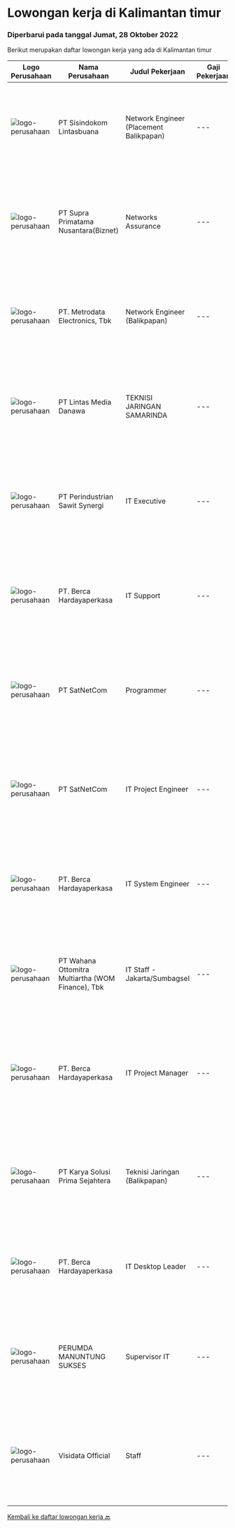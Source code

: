 
  # Lowongan kerja di Kalimantan timur

  ### Diperbarui pada tanggal Jumat, 28 Oktober 2022

  Berikut merupakan daftar lowongan kerja yang ada di Kalimantan timur

  |Logo Perusahaan | Nama Perusahaan | Judul Pekerjaan | Gaji Pekerjaan | Lokasi | Deskripsi | Tanggal diunggah | Pranala |
  | -------------- | --------------- | --------------- | --------- | --------- | -------------- | ------- | ----------- |
  |![logo-perusahaan](https://image-service-cdn.seek.com.au/0c0f5a8eba28e76548451d3f79868e8a1ac80d4c/ee4dce1061f3f616224767ad58cb2fc751b8d2dc)|PT Sisindokom Lintasbuana|Network Engineer (Placement Balikpapan)|---|Balikpapan|Job Requirements: Must have Cisco Certified Network Professional (CCNP) Data Center certification. Experienced in the implementation and maintenance...|Kamis, 27 Oktober 2022|https://www.jobstreet.co.id/id/job/network-engineer-placement-balikpapan-4083988?token=0~4cc901d5-71d4-4f46-a60d-38717df271a2&sectionRank=1&jobId=jobstreet-id-job-4083988|
|![logo-perusahaan](https://image-service-cdn.seek.com.au/1033d36f751f076cfdd637ed0acbcbf8508866ec/ee4dce1061f3f616224767ad58cb2fc751b8d2dc)|PT Supra Primatama Nusantara(Biznet)|Networks Assurance|---|Jawa Barat|Tanggung Jawab:  Melakukan Audit &amp; Commissioning jaringan Fiber Optic (FTTx GPON, and Metro Ethernet) Memastikan pembangunan jaringan fiber optik...|Selasa, 25 Oktober 2022|https://www.jobstreet.co.id/id/job/networks-assurance-4080224?token=0~4cc901d5-71d4-4f46-a60d-38717df271a2&sectionRank=2&jobId=jobstreet-id-job-4080224|
|![logo-perusahaan](https://image-service-cdn.seek.com.au/0d75518309b56a3cff39daa569b0ba02cc7a22f2/ee4dce1061f3f616224767ad58cb2fc751b8d2dc)|PT. Metrodata Electronics, Tbk|Network Engineer (Balikpapan)|---|Balikpapan|KUALIFIKASI PERSONIL Network Engineer Pendidikan min S1 Pengalaman min 5 tahun Memiliki sertifikasi Network LAN Infrastructure (Associate's Level or...|Rabu, 26 Oktober 2022|https://www.jobstreet.co.id/id/job/network-engineer-balikpapan-4070166?token=0~4cc901d5-71d4-4f46-a60d-38717df271a2&sectionRank=3&jobId=jobstreet-id-job-4070166|
|![logo-perusahaan](https://image-service-cdn.seek.com.au/4cc5b4edd8a09fb41741a122f57ee79a81b9a89e/ee4dce1061f3f616224767ad58cb2fc751b8d2dc)|PT Lintas Media Danawa|TEKNISI JARINGAN SAMARINDA|---|Samarinda|Kualifikasi: Usia maksimum saat melamar adalah 28 tahun Lulusan SMK/D3/S1 (TKJ, Teknik elektro, informatika, ilmu computer) dan sejenisnya Minimal...|Selasa, 25 Oktober 2022|https://www.jobstreet.co.id/id/job/teknisi-jaringan-samarinda-4060990?token=0~4cc901d5-71d4-4f46-a60d-38717df271a2&sectionRank=4&jobId=jobstreet-id-job-4060990|
|![logo-perusahaan](https://image-service-cdn.seek.com.au/b7622bbd3cbd2bad3db23c4d93424393d44373ea/ee4dce1061f3f616224767ad58cb2fc751b8d2dc)|PT Perindustrian Sawit Synergi|IT Executive|---|Kutai Timur|Role and Responsibilities Receive, prioritize, and resolve requests for IT assistance. Recommend purchasing IT hardware, software and other things...|Jumat, 21 Oktober 2022|https://www.jobstreet.co.id/id/job/it-executive-5153225/origin/my?token=0~4cc901d5-71d4-4f46-a60d-38717df271a2&sectionRank=5&jobId=jobstreet-my-job-5153225|
|![logo-perusahaan](https://image-service-cdn.seek.com.au/6a76252207cfed561e664c874d4631f4aefd8409/ee4dce1061f3f616224767ad58cb2fc751b8d2dc)|PT. Berca Hardayaperkasa|IT Support|---|Jakarta Raya|Responsibilities: Analyzing, troubleshooting, and installation to several areas including desktop hardware, operating systems (Windows 7/8/10),...|Jumat, 21 Oktober 2022|https://www.jobstreet.co.id/id/job/it-support-4075923?token=0~4cc901d5-71d4-4f46-a60d-38717df271a2&sectionRank=6&jobId=jobstreet-id-job-4075923|
|![logo-perusahaan](https://image-service-cdn.seek.com.au/6108f58b8d52b8e5523830ee4b11d6074377e515/ee4dce1061f3f616224767ad58cb2fc751b8d2dc)|PT SatNetCom|Programmer|---|Balikpapan|Specific Requirements: Have good knowledge as programmer. Have experience for C#, Javascript, Windows Server, SQL Server, Basic IoT communication....|Kamis, 20 Oktober 2022|https://www.jobstreet.co.id/id/job/programmer-4056207?token=0~4cc901d5-71d4-4f46-a60d-38717df271a2&sectionRank=7&jobId=jobstreet-id-job-4056207|
|![logo-perusahaan](https://image-service-cdn.seek.com.au/6108f58b8d52b8e5523830ee4b11d6074377e515/ee4dce1061f3f616224767ad58cb2fc751b8d2dc)|PT SatNetCom|IT Project Engineer|---|Kalimantan Timur|Skills: Good Knowledge about IT System Good Knowledge of wire/wireless computer networking Good Knowledge about Electronic and Electrical System Good...|Sabtu, 15 Oktober 2022|https://www.jobstreet.co.id/id/job/it-project-engineer-4057309?token=0~4cc901d5-71d4-4f46-a60d-38717df271a2&sectionRank=8&jobId=jobstreet-id-job-4057309|
|![logo-perusahaan](https://image-service-cdn.seek.com.au/6a76252207cfed561e664c874d4631f4aefd8409/ee4dce1061f3f616224767ad58cb2fc751b8d2dc)|PT. Berca Hardayaperkasa|IT System Engineer|---|Jakarta Pusat|Description: Monitoring and managing all installed systems and infrastructure include PC and notebook Handle windows server 2008 Handle server email,...|Kamis, 13 Oktober 2022|https://www.jobstreet.co.id/id/job/it-system-engineer-4055250?token=0~4cc901d5-71d4-4f46-a60d-38717df271a2&sectionRank=9&jobId=jobstreet-id-job-4055250|
|![logo-perusahaan](https://image-service-cdn.seek.com.au/0cd0ed723dba304d73bfec64ce263da9360da79b/ee4dce1061f3f616224767ad58cb2fc751b8d2dc)|PT Wahana Ottomitra Multiartha (WOM Finance), Tbk|IT Staff - Jakarta/Sumbagsel|---|Samarinda|Job Description: Troubleshoot all IT system and network problems Monitoring and maintaining computer systems and networks Installing and configuring...|Selasa, 11 Oktober 2022|https://www.jobstreet.co.id/id/job/it-staff-jakarta-sumbagsel-4062697?token=0~4cc901d5-71d4-4f46-a60d-38717df271a2&sectionRank=10&jobId=jobstreet-id-job-4062697|
|![logo-perusahaan](https://image-service-cdn.seek.com.au/6a76252207cfed561e664c874d4631f4aefd8409/ee4dce1061f3f616224767ad58cb2fc751b8d2dc)|PT. Berca Hardayaperkasa|IT Project Manager|---|Jakarta Raya|Deskripsi: Menangani dan mengontrol berlangsungnya project sesuai dengan waktu yang telah ditentukan. Berkoordinasi dengan client/management untuk...|Kamis, 13 Oktober 2022|https://www.jobstreet.co.id/id/job/it-project-manager-4055283?token=0~4cc901d5-71d4-4f46-a60d-38717df271a2&sectionRank=11&jobId=jobstreet-id-job-4055283|
|![logo-perusahaan](https://image-service-cdn.seek.com.au/bb0f2c313297f2db3d497466b95d7da85644edc0/ee4dce1061f3f616224767ad58cb2fc751b8d2dc)|PT Karya Solusi Prima Sejahtera|Teknisi Jaringan (Balikpapan)|---|Balikpapan|KUALIFIKASI Pendidikan minimal SMK Teknik Komputer &amp; Jaringan/D3 jurusan Telekomunikasi Memiliki pengalaman sebagai teknisi minimal 1 tahun ...|Rabu, 12 Oktober 2022|https://www.jobstreet.co.id/id/job/teknisi-jaringan-balikpapan-4052341?token=0~4cc901d5-71d4-4f46-a60d-38717df271a2&sectionRank=12&jobId=jobstreet-id-job-4052341|
|![logo-perusahaan](https://image-service-cdn.seek.com.au/6a76252207cfed561e664c874d4631f4aefd8409/ee4dce1061f3f616224767ad58cb2fc751b8d2dc)|PT. Berca Hardayaperkasa|IT Desktop Leader|---|Kalimantan Timur|Responsibilities: Analyzing, diagnosing, and installation to several areas including desktop hardware, operating systems, active directory,...|Jumat, 30 September 2022|https://www.jobstreet.co.id/id/job/it-desktop-leader-4050596?token=0~4cc901d5-71d4-4f46-a60d-38717df271a2&sectionRank=13&jobId=jobstreet-id-job-4050596|
|![logo-perusahaan](https://i.ibb.co/sqvTCh9/112815900-stock-vector-no-image-available-icon-flat-vector.webp)|PERUMDA MANUNTUNG SUKSES|Supervisor IT|---|Balikpapan|Kualifikasi Pekerjaan Memiliki KTP balikpapan memiliki Sertifikat Oil and Gas Berpengalaman minimal 3 tahun di bidangnya Deskripsi pekerjaan﻿ Membuat...|Rabu, 05 Oktober 2022|https://www.jobstreet.co.id/id/job/supervisor-it-4057008?token=0~4cc901d5-71d4-4f46-a60d-38717df271a2&sectionRank=14&jobId=jobstreet-id-job-4057008|
|![logo-perusahaan](https://i.ibb.co/sqvTCh9/112815900-stock-vector-no-image-available-icon-flat-vector.webp)|Visidata Official|Staff|---|Balikpapan|Kualifikasi Pekerjaan Pendidikan minimal SMK jurusan TKJ Dapat dan mampu berkomunikasi dengan baik Jujur, disiplin, dan pekerja keras Mampu instalasi...|Kamis, 06 Oktober 2022|https://www.jobstreet.co.id/id/job/staff-4058061?token=0~4cc901d5-71d4-4f46-a60d-38717df271a2&sectionRank=15&jobId=jobstreet-id-job-4058061|


  [Kembali ke daftar lowongan kerja 🔙](../README.md#daftar-lowongan-kerja)
  
